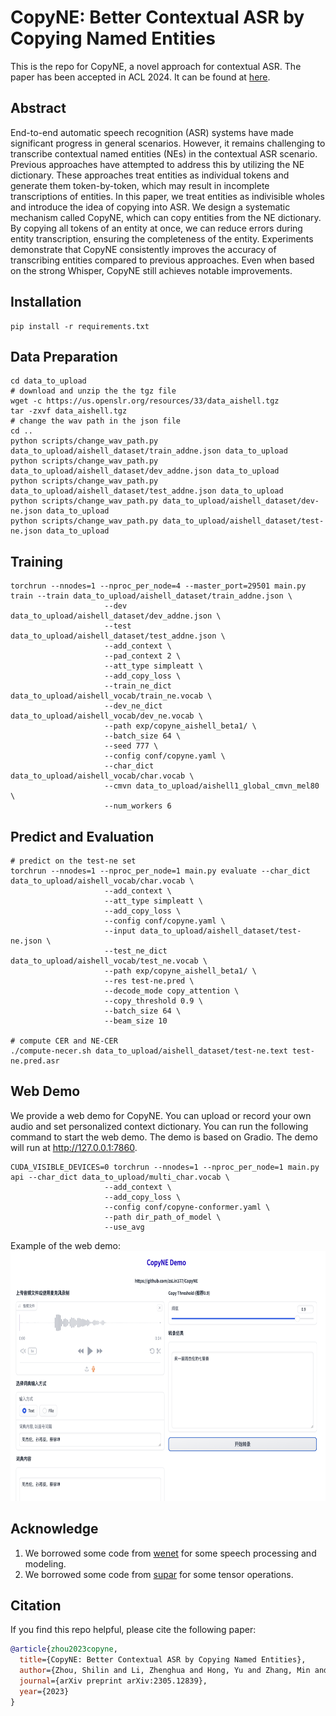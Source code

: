 # CopyNE: Better Contextual ASR by Copying Named Entities
This is the repo for CopyNE, a novel approach for contextual ASR. The paper has been accepted in ACL 2024. It can be found at [here](https://arxiv.org/abs/2305.12839).

## Abstract
End-to-end automatic speech recognition (ASR) systems have made significant progress in general scenarios. 
However, it remains challenging to transcribe contextual named entities (NEs) in the contextual ASR scenario.
Previous approaches have attempted to address this by utilizing the NE dictionary.
These approaches treat entities as individual tokens and generate them token-by-token, which may result in incomplete transcriptions of entities.
In this paper, we treat entities as indivisible wholes and introduce the idea of copying into ASR. 
We design a systematic mechanism called CopyNE, which can copy entities from the NE dictionary.
By copying all tokens of an entity at once, we can reduce errors during entity transcription, ensuring the completeness of the entity. 
Experiments demonstrate that CopyNE consistently improves the accuracy of transcribing entities compared to previous approaches.
Even when based on the strong Whisper, CopyNE still achieves notable improvements.

## Installation
```
pip install -r requirements.txt
```

## Data Preparation
```shell
cd data_to_upload
# download and unzip the the tgz file
wget -c https://us.openslr.org/resources/33/data_aishell.tgz
tar -zxvf data_aishell.tgz
# change the wav path in the json file
cd ..
python scripts/change_wav_path.py data_to_upload/aishell_dataset/train_addne.json data_to_upload
python scripts/change_wav_path.py data_to_upload/aishell_dataset/dev_addne.json data_to_upload
python scripts/change_wav_path.py data_to_upload/aishell_dataset/test_addne.json data_to_upload
python scripts/change_wav_path.py data_to_upload/aishell_dataset/dev-ne.json data_to_upload
python scripts/change_wav_path.py data_to_upload/aishell_dataset/test-ne.json data_to_upload
```

## Training
```
torchrun --nnodes=1 --nproc_per_node=4 --master_port=29501 main.py train --train data_to_upload/aishell_dataset/train_addne.json \
                     --dev data_to_upload/aishell_dataset/dev_addne.json \
                     --test data_to_upload/aishell_dataset/test_addne.json \
                     --add_context \
                     --pad_context 2 \
                     --att_type simpleatt \
                     --add_copy_loss \
                     --train_ne_dict data_to_upload/aishell_vocab/train_ne.vocab \
                     --dev_ne_dict data_to_upload/aishell_vocab/dev_ne.vocab \
                     --path exp/copyne_aishell_beta1/ \
                     --batch_size 64 \
                     --seed 777 \
                     --config conf/copyne.yaml \
                     --char_dict data_to_upload/aishell_vocab/char.vocab \
                     --cmvn data_to_upload/aishell1_global_cmvn_mel80 \
                     --num_workers 6
```

## Predict and Evaluation
```shell
# predict on the test-ne set
torchrun --nnodes=1 --nproc_per_node=1 main.py evaluate --char_dict data_to_upload/aishell_vocab/char.vocab \
                     --add_context \
                     --att_type simpleatt \
                     --add_copy_loss \
                     --config conf/copyne.yaml \
                     --input data_to_upload/aishell_dataset/test-ne.json \
                     --test_ne_dict data_to_upload/aishell_vocab/test_ne.vocab \
                     --path exp/copyne_aishell_beta1/ \
                     --res test-ne.pred \
                     --decode_mode copy_attention \
                     --copy_threshold 0.9 \
                     --batch_size 64 \
                     --beam_size 10

# compute CER and NE-CER
./compute-necer.sh data_to_upload/aishell_dataset/test-ne.text test-ne.pred.asr
```

## Web Demo
We provide a web demo for CopyNE. You can upload or record your own audio and set personalized context dictionary.
You can run the following command to start the web demo. The demo is based on Gradio. The demo will run at http://127.0.0.1:7860.
```shell
CUDA_VISIBLE_DEVICES=0 torchrun --nnodes=1 --nproc_per_node=1 main.py api --char_dict data_to_upload/multi_char.vocab \
                     --add_context \
                     --add_copy_loss \
                     --config conf/copyne-conformer.yaml \
                     --path dir_path_of_model \
                     --use_avg
```

Example of the web demo:
<img src="imgs/web_demo.png" width="800" height="400">



## Acknowledge
1. We borrowed some code from [wenet](https://github.com/wenet-e2e/wenet) for some speech processing and modeling.
2. We borrowed some code from [supar](https://github.com/yzhangcs/parser) for some tensor operations.

## Citation
If you find this repo helpful, please cite the following paper:
```bibtex
@article{zhou2023copyne,
  title={CopyNE: Better Contextual ASR by Copying Named Entities},
  author={Zhou, Shilin and Li, Zhenghua and Hong, Yu and Zhang, Min and Wang, Zhefeng and Huai, Baoxing},
  journal={arXiv preprint arXiv:2305.12839},
  year={2023}
}
```

